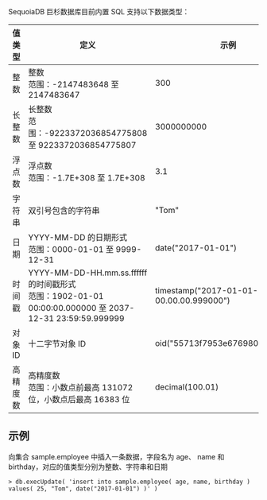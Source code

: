 
SequoiaDB 巨杉数据库目前内置 SQL 支持以下数据类型：

| 值类型    | 定义                                                              | 示例 |
|-----------| ----------------------------------------------------------------- | ---- |
| 整数      | 整数<br>范围：-2147483648 至 2147483647                           | 300 |
| 长整数    | 长整数<br>范围：-9223372036854775808 至 9223372036854775807       | 3000000000 |
| 浮点数    | 浮点数<br>范围：-1.7E+308 至 1.7E+308                             | 3.1 |
| 字符串    | 双引号包含的字符串                                                | "Tom" |
| 日期      | YYYY-MM-DD 的日期形式<br>范围：0000-01-01 至 9999-12-31           | date("2017-01-01") |
| 时间戳    | YYYY-MM-DD-HH.mm.ss.ffffff 的时间戳形式<br>范围：1902-01-01 00:00:00.000000 至 2037-12-31 23:59:59.999999  | timestamp("2017-01-01-00.00.00.999000") |
| 对象ID    | 十二字节对象 ID                                                   | oid("55713f7953e6769804000001") |
| 高精度数  | 高精度数<br>范围：小数点前最高 131072 位，小数点后最高 16383 位   | decimal(100.01) |

## 示例 ##

 向集合 sample.employee 中插入一条数据，字段名为 age、 name 和 birthday，对应的值类型分别为整数、字符串和日期 

```lang-javascript
> db.execUpdate( 'insert into sample.employee( age, name, birthday ) values( 25, "Tom", date("2017-01-01") )' )
```